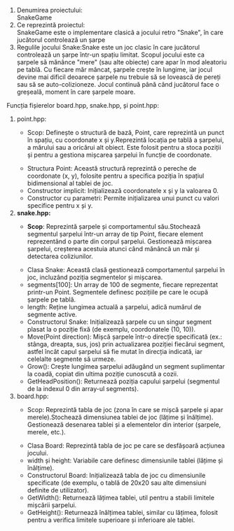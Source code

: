 <body >
<ol>
       
 <li> Denumirea proiectului: </li>
SnakeGame

 <li>Ce reprezintă proiectul: </li>
SnakeGame este o implementare clasică a jocului retro "Snake", în care jucătorul controlează un șarpe 

 <li>Regulile jocului Snake:Snake este un joc clasic în care jucătorul controlează un șarpe într-un spațiu limitat. Scopul jocului este ca șarpele să mănânce "mere" (sau alte obiecte) care apar în mod aleatoriu pe tablă. Cu fiecare măr mâncat, șarpele crește în lungime, iar jocul devine mai dificil deoarece șarpele nu trebuie să se lovească de pereți sau să se auto-colizioneze. Jocul continuă până când jucătorul face o greșeală, moment în care șarpele moare. </li>

 </ol>
Funcția fișierelor board.hpp, snake.hpp, și point.hpp:
<body >
    <ol>
 <li>point.hpp: </li>
           <ul>
<li> Scop: Definește o structură de bază, Point, care reprezintă un punct în spațiu, cu coordonate x și y.Reprezintă locația pe tablă a șarpelui, a mărului sau a oricărui alt obiect.
Este folosit pentru a stoca poziții și pentru a gestiona mișcarea șarpelui în funcție de coordonate.</il>
           </ul>
            <ul>
<li> Structura Point: Această structură reprezintă o pereche de coordonate (x, y), folosite pentru a specifica poziția în spațiul bidimensional al tablei de joc.</il>
<li>Constructor implicit: Inițializează coordonatele x și y la valoarea 0.</il>
<li>Constructor cu parametri: Permite inițializarea unui punct cu valori specifice pentru x și y.</il>
</ul>

           

          
<li><b>snake.hpp:</b> </li>
           <ul>
<li><b>Scop</b>: Reprezintă șarpele și comportamentul său.Stochează segmentul șarpelui într-un array de tip Point, fiecare element reprezentând o parte din corpul șarpelui.
Gestionează mișcarea șarpelui, creșterea acestuia atunci când mănâncă un măr și detectarea coliziunilor.
</ul>
<ul>
<li>Clasa Snake: Această clasă gestionează comportamentul șarpelui în joc, incluzând poziția segmentelor și mișcarea.</il>
<li>segments[100]: Un array de 100 de segmente, fiecare reprezentat printr-un Point. Segmentele definesc pozițiile pe care le ocupă șarpele pe tablă.</il>
<li>length: Reține lungimea actuală a șarpelui, adică numărul de segmente active.</il>
<li>Constructorul Snake: Inițializează șarpele cu un singur segment plasat la o poziție fixă (de exemplu, coordonatele (10, 10)).</il>
<li>Move(Point direction): Mișcă șarpele într-o direcție specificată (ex.: stânga, dreapta, sus, jos) prin actualizarea poziției fiecărui segment, astfel încât capul șarpelui să fie mutat în direcția indicată, iar celelalte segmente să urmeze.</il>
<li>Grow(): Crește lungimea șarpelui adăugând un segment suplimentar la coadă, copiat din ultima poziție cunoscută a cozii.</il>
<li>GetHeadPosition(): Returnează poziția capului șarpelui (segmentul de la indexul 0 din array-ul segments).</il>
</ul>





 <li>board.hpp: </li>
 <ul>
<li>Scop: Reprezintă tabla de joc (zona în care se mișcă șarpele și apar merele).Stochează dimensiunea tablei de joc (lățime și înălțime).
Gestionează desenarea tablei și a elementelor din interior (șarpele, merele, etc.).</li>
 </ul>
 <ul>
<li> Clasa Board: Reprezintă tabla de joc pe care se desfășoară acțiunea jocului.</li>
<li>width și height: Variabile care definesc dimensiunile tablei (lățime și înălțime).</li>
<li>Constructorul Board: Inițializează tabla de joc cu dimensiunile specificate (de exemplu, o tablă de 20x20 sau alte dimensiuni definite de utilizator).</li>
<li>GetWidth(): Returnează lățimea tablei, util pentru a stabili limitele mișcării șarpelui.</li>
<li>GetHeight(): Returnează înălțimea tablei, similar cu lățimea, folosit pentru a verifica limitele superioare și inferioare ale tablei.</li>
</ul>
</ol>
</body>
